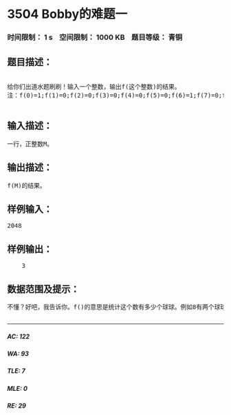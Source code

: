 # 3504 Bobby的难题一   
### 时间限制： 1 s&nbsp;&nbsp;&nbsp;&nbsp;空间限制： 1000 KB&nbsp;&nbsp;&nbsp;&nbsp;题目等级： 青铜  
## 题目描述：  

<pre>
  
给你们出道水题刷刷！输入一个整数，输出f(这个整数)的结果。  
注：f(0)=1;f(1)=0;f(2)=0;f(3)=0;f(4)=0;f(5)=0;f(6)=1;f(7)=0;f(8)=2;f(9)=1;  

</pre>
  
  
## 输入描述：  

<pre>
一行，正整数M。
</pre>
  
  
## 输出描述：  

<pre>
f(M)的结果。
</pre>
  
  
## 样例输入：  

<pre>
2048
</pre>
  
  
## 样例输出：  

<pre>
    3
</pre>
  
  
## 数据范围及提示：  

<pre>
不懂？好吧，我告诉你。f()的意思是统计这个数有多少个球球。例如8有两个球球。还是不懂的请举手示意（其实你举手了也不告诉你）。  

</pre>
  
  
***  

##### AC: 122  
##### WA: 93  
##### TLE: 7  
##### MLE: 0  
##### RE: 29  
